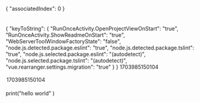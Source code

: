 <?xml version="1.0" encoding="UTF-8"?>
<project version="4">
  <component name="AutoImportSettings">
    <option name="autoReloadType" value="SELECTIVE" />
  </component>
  <component name="ChangeListManager">
    <list default="true" id="0d3505ca-b0bd-4e24-87ce-ba8f2c9c0861" name="Changes" comment="" />
    <option name="SHOW_DIALOG" value="false" />
    <option name="HIGHLIGHT_CONFLICTS" value="true" />
    <option name="HIGHLIGHT_NON_ACTIVE_CHANGELIST" value="false" />
    <option name="LAST_RESOLUTION" value="IGNORE" />
  </component>
  <component name="ProjectColorInfo">{
  &quot;associatedIndex&quot;: 0
}</component>
  <component name="ProjectId" id="2aHp1it55tyXgut97k005Eg66Ht" />
  <component name="ProjectViewState">
    <option name="hideEmptyMiddlePackages" value="true" />
    <option name="showLibraryContents" value="true" />
  </component>
  <component name="PropertiesComponent">{
  &quot;keyToString&quot;: {
    &quot;RunOnceActivity.OpenProjectViewOnStart&quot;: &quot;true&quot;,
    &quot;RunOnceActivity.ShowReadmeOnStart&quot;: &quot;true&quot;,
    &quot;WebServerToolWindowFactoryState&quot;: &quot;false&quot;,
    &quot;node.js.detected.package.eslint&quot;: &quot;true&quot;,
    &quot;node.js.detected.package.tslint&quot;: &quot;true&quot;,
    &quot;node.js.selected.package.eslint&quot;: &quot;(autodetect)&quot;,
    &quot;node.js.selected.package.tslint&quot;: &quot;(autodetect)&quot;,
    &quot;vue.rearranger.settings.migration&quot;: &quot;true&quot;
  }
}</component>
  <component name="SpellCheckerSettings" RuntimeDictionaries="0" Folders="0" CustomDictionaries="0" DefaultDictionary="application-level" UseSingleDictionary="true" transferred="true" />
  <component name="TaskManager">
    <task active="true" id="Default" summary="Default task">
      <changelist id="0d3505ca-b0bd-4e24-87ce-ba8f2c9c0861" name="Changes" comment="" />
      <created>1703985150104</created>
      <option name="number" value="Default" />
      <option name="presentableId" value="Default" />
      <updated>1703985150104</updated>
      <workItem from="1703985157115" duration="10000" />
      <workItem from="1703985227784" duration="1727000" />
      <workItem from="1703987067608" duration="808000" />
      <workItem from="1705157168421" duration="21000" />
    </task>
    <servers />
  </component>
  <component name="TypeScriptGeneratedFilesManager">
    <option name="version" value="3" />
  </component>
</project>print("hello world" )
